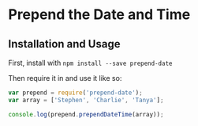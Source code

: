 # Prepend the Date and Time

## Installation and Usage

First, install with `npm install --save prepend-date`

Then require it in and use it like so:

``` javascript
var prepend = require('prepend-date');
var array = ['Stephen', 'Charlie', 'Tanya'];

console.log(prepend.prependDateTime(array));
```
